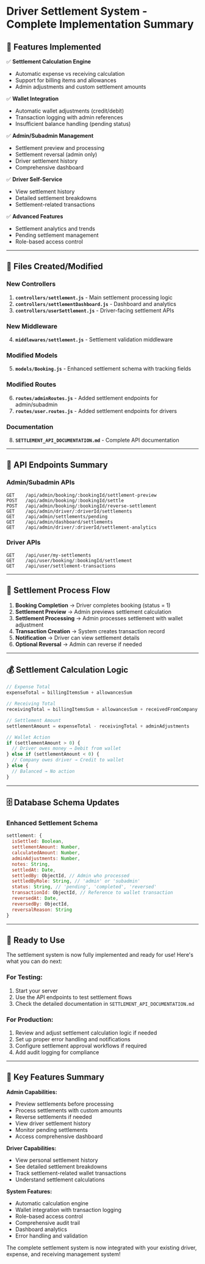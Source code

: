 # Driver Settlement System - Complete Implementation Summary

## 🎯 Features Implemented

✅ **Settlement Calculation Engine**
- Automatic expense vs receiving calculation
- Support for billing items and allowances
- Admin adjustments and custom settlement amounts

✅ **Wallet Integration** 
- Automatic wallet adjustments (credit/debit)
- Transaction logging with admin references
- Insufficient balance handling (pending status)

✅ **Admin/Subadmin Management**
- Settlement preview and processing
- Settlement reversal (admin only)
- Driver settlement history
- Comprehensive dashboard

✅ **Driver Self-Service**
- View settlement history
- Detailed settlement breakdowns
- Settlement-related transactions

✅ **Advanced Features**
- Settlement analytics and trends
- Pending settlement management
- Role-based access control

---

## 📁 Files Created/Modified

### New Controllers
1. **`controllers/settlement.js`** - Main settlement processing logic
2. **`controllers/settlementDashboard.js`** - Dashboard and analytics
3. **`controllers/userSettlement.js`** - Driver-facing settlement APIs

### New Middleware
4. **`middlewares/settlement.js`** - Settlement validation middleware

### Modified Models
5. **`models/Booking.js`** - Enhanced settlement schema with tracking fields

### Modified Routes  
6. **`routes/adminRoutes.js`** - Added settlement endpoints for admin/subadmin
7. **`routes/user.routes.js`** - Added settlement endpoints for drivers

### Documentation
8. **`SETTLEMENT_API_DOCUMENTATION.md`** - Complete API documentation

---

## 🔗 API Endpoints Summary

### Admin/Subadmin APIs
```
GET    /api/admin/booking/:bookingId/settlement-preview
POST   /api/admin/booking/:bookingId/settle  
POST   /api/admin/booking/:bookingId/reverse-settlement
GET    /api/admin/driver/:driverId/settlements
GET    /api/admin/settlements/pending
GET    /api/admin/dashboard/settlements
GET    /api/admin/driver/:driverId/settlement-analytics
```

### Driver APIs
```
GET    /api/user/my-settlements
GET    /api/user/booking/:bookingId/settlement
GET    /api/user/settlement-transactions
```

---

## 🔄 Settlement Process Flow

1. **Booking Completion** → Driver completes booking (status = 1)
2. **Settlement Preview** → Admin previews settlement calculation
3. **Settlement Processing** → Admin processes settlement with wallet adjustment
4. **Transaction Creation** → System creates transaction record
5. **Notification** → Driver can view settlement details
6. **Optional Reversal** → Admin can reverse if needed

---

## 💰 Settlement Calculation Logic

```javascript
// Expense Total
expenseTotal = billingItemsSum + allowancesSum

// Receiving Total  
receivingTotal = billingItemsSum + allowancesSum + receivedFromCompany + receivedFromClient

// Settlement Amount
settlementAmount = expenseTotal - receivingTotal + adminAdjustments

// Wallet Action
if (settlementAmount > 0) {
  // Driver owes money → Debit from wallet
} else if (settlementAmount < 0) {
  // Company owes driver → Credit to wallet
} else {
  // Balanced → No action
}
```

---

## 🗄️ Database Schema Updates

### Enhanced Settlement Schema
```javascript
settlement: {
  isSettled: Boolean,
  settlementAmount: Number,
  calculatedAmount: Number,
  adminAdjustments: Number,
  notes: String,
  settledAt: Date,
  settledBy: ObjectId, // Admin who processed
  settledByRole: String, // 'admin' or 'subadmin'
  status: String, // 'pending', 'completed', 'reversed'
  transactionId: ObjectId, // Reference to wallet transaction
  reversedAt: Date,
  reversedBy: ObjectId,
  reversalReason: String
}
```

---

## 🚀 Ready to Use

The settlement system is now fully implemented and ready for use! Here's what you can do next:

### For Testing:
1. Start your server
2. Use the API endpoints to test settlement flows
3. Check the detailed documentation in `SETTLEMENT_API_DOCUMENTATION.md`

### For Production:
1. Review and adjust settlement calculation logic if needed
2. Set up proper error handling and notifications
3. Configure settlement approval workflows if required
4. Add audit logging for compliance

---

## 🔧 Key Features Summary

**Admin Capabilities:**
- Preview settlements before processing
- Process settlements with custom amounts
- Reverse settlements if needed
- View driver settlement history
- Monitor pending settlements
- Access comprehensive dashboard

**Driver Capabilities:**
- View personal settlement history
- See detailed settlement breakdowns
- Track settlement-related wallet transactions
- Understand settlement calculations

**System Features:**
- Automatic calculation engine
- Wallet integration with transaction logging
- Role-based access control
- Comprehensive audit trail
- Dashboard analytics
- Error handling and validation

The complete settlement system is now integrated with your existing driver, expense, and receiving management system!
